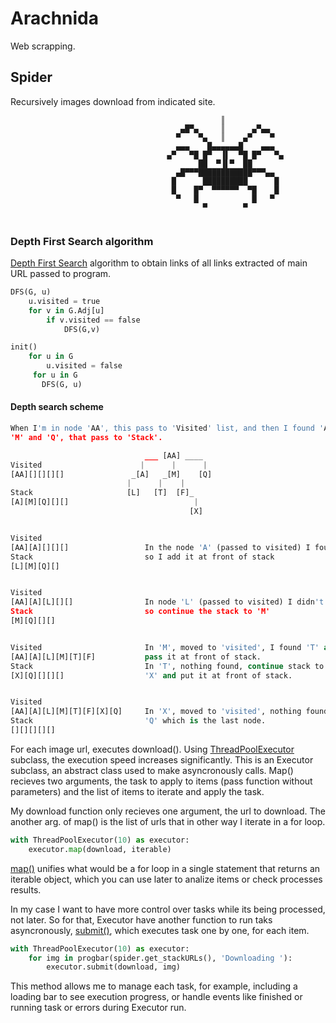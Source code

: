 # Arachnida

Web scrapping.

## Spider

Recursively images download from indicated site.

````
                                               ║
                                      ▄█▀▄     ║      ▄▀▄▄
                                     ▀    ▀▄   ║    ▄▀    ▀
                                     ▄▄▄    █▄▄▄▄▄▄█    ▄▄▄
                                   ▄▀   ▀█ █▀  ▐▌  ▀█ █▀   ▀▄
                                          ██  ▀▐▌▀  ██
                                     ▄█▀▀▀████████████▀▀▀▄▄
                                    █      ██████████      █
                                    █    █▀  ▀▀▀▀▀▀  ▀█    █
                                     ▀   █            █   ▀
                                           ▀        ▀
  
````

### Depth First Search algorithm

[Depth First Search](https://en.wikipedia.org/wiki/Depth-first_search) algorithm to obtain links of all links extracted of main URL passed to program.


````py
DFS(G, u)
    u.visited = true
    for v in G.Adj[u]
        if v.visited == false
            DFS(G,v)

init()
    for u in G
        u.visited = false
     for u in G
       DFS(G, u)
````

#### Depth search scheme


````py
When I'm in node 'AA', this pass to 'Visited' list, and then I found 'A', 
'M' and 'Q', that pass to 'Stack'.

                              ___ [AA] ____
Visited                      |      |      |
[AA][][][][]               _[A]   _[M]    [Q]
                          |      |    |
Stack                     [L]   [T]  [F]_
[A][M][Q][][]                            |
                                        [X]


Visited
[AA][A][][][]                 In the node 'A' (passed to visited) I found 'L',
Stack                         so I add it at front of stack
[L][M][Q][]


Visited
[AA][A][L][][]                In node 'L' (passed to visited) I didn't found anything
Stack                         so continue the stack to 'M'
[M][Q][][]


Visited                       In 'M', moved to 'visited', I found 'T' and 'F',
[AA][A][L][M][T][F]           pass it at front of stack.
Stack                         In 'T', nothing found, continue stack to 'F', where I found
[X][Q][][][]                  'X' and put it at front of stack.


Visited                     
[AA][A][L][M][T][F][X][Q]     In 'X', moved to 'visited', nothing found, and at final
Stack                         'Q' which is the last node.
[][][][][]                 

````

For each image url, executes download(). Using [ThreadPoolExecutor](https://docs.python.org/3/library/concurrent.futures.html#concurrent.futures.ThreadPoolExecutor) subclass, the execution speed increases significantly. This is an Executor subclass, an abstract class used to make asyncronously calls. Map() recieves two arguments, the task to apply to items (pass function without parameters) and the list of items to iterate and apply the task.

My download function only recieves one argument, the url to download. The another arg. of map() is the list of urls that in other way I iterate in a for loop.


````py
with ThreadPoolExecutor(10) as executor:
	executor.map(download, iterable)
````

[map()](https://docs.python.org/3/library/concurrent.futures.html#concurrent.futures.Executor.map) unifies what would be a for loop in a single statement that returns an iterable object, which you can use later to analize items or check processes results.

In my case I want to have more control over tasks while its being processed, not later. So for that, Executor have another function to run taks asyncronously, [submit()](https://docs.python.org/3/library/concurrent.futures.html#concurrent.futures.Executor.submit), which executes task one by one, for each item.


````py
with ThreadPoolExecutor(10) as executor:
    for img in progbar(spider.get_stackURLs(), 'Downloading '):
        executor.submit(download, img)
````

This method allows me to manage each task, for example, including a loading bar to see execution progress, or handle events like finished or running task or errors during Executor run.
